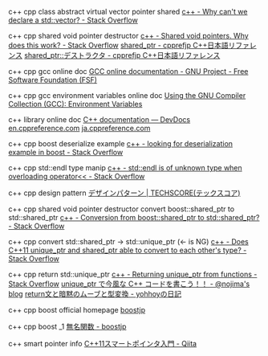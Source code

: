 c++ cpp class abstract virtual vector pointer shared
[c\+\+ \- Why can't we declare a std::vector<AbstractClass>? \- Stack Overflow]( https://stackoverflow.com/questions/2160920/why-cant-we-declare-a-stdvectorabstractclass )

c++ cpp shared void pointer destructor
[c\+\+ \- Shared void pointers\. Why does this work? \- Stack Overflow]( https://stackoverflow.com/questions/4807286/shared-void-pointers-why-does-this-work )
[shared\_ptr \- cpprefjp C\+\+日本語リファレンス]( https://cpprefjp.github.io/reference/memory/shared_ptr.html )
[shared\_ptr::デストラクタ \- cpprefjp C\+\+日本語リファレンス]( https://cpprefjp.github.io/reference/memory/shared_ptr/op_destructor.html )

c++ cpp gcc online doc
[GCC online documentation \- GNU Project \- Free Software Foundation \(FSF\)]( https://gcc.gnu.org/onlinedocs/ )

c++ cpp gcc environment variables online doc
[Using the GNU Compiler Collection \(GCC\): Environment Variables]( https://gcc.gnu.org/onlinedocs/gcc-5.5.0/gcc/Environment-Variables.html#Environment-Variables )

c++ library online doc
[C\+\+ documentation — DevDocs]( http://devdocs.io/cpp/ )
[en\.cppreference\.com]( https://en.cppreference.com/w/ )
[ja\.cppreference\.com]( https://ja.cppreference.com/w/ )

c++ cpp boost deserialize example
[c\+\+ \- looking for deserialization example in boost \- Stack Overflow]( https://stackoverflow.com/questions/23022881/looking-for-deserialization-example-in-boost )

c++ cpp std::endl type manip
[c\+\+ \- std::endl is of unknown type when overloading operator<< \- Stack Overflow]( https://stackoverflow.com/questions/1134388/stdendl-is-of-unknown-type-when-overloading-operator )

c++ cpp design pattern
[デザインパターン \| TECHSCORE\(テックスコア\)]( http://www.techscore.com/tech/DesignPattern/index.html/ )

c++ cpp shared void pointer destructor convert boost::shared_ptr to std::shared_ptr
[c\+\+ \- Conversion from boost::shared\_ptr to std::shared\_ptr? \- Stack Overflow]( https://stackoverflow.com/questions/6326757/conversion-from-boostshared-ptr-to-stdshared-ptr )

c++ cpp convert std::shared_ptr -> std::unique_ptr (<- is NG)
[c\+\+ \- Does C\+\+11 unique\_ptr and shared\_ptr able to convert to each other's type? \- Stack Overflow]( https://stackoverflow.com/questions/37884728/does-c11-unique-ptr-and-shared-ptr-able-to-convert-to-each-others-type )

c++ cpp return std::unique_ptr
[c\+\+ \- Returning unique\_ptr from functions \- Stack Overflow]( https://stackoverflow.com/questions/4316727/returning-unique-ptr-from-functions )
[unique\_ptr で今風な C\+\+ コードを書こう！！ \- @nojima's blog]( https://nojima.hatenablog.com/entry/2014/12/10/014131 )
[return文と暗黙のムーブと型変換 \- yohhoyの日記]( http://d.hatena.ne.jp/yohhoy/20161016/p1 )

c++ cpp boost official homepage
[boostjp]( https://boostjp.github.io/ )

c++ cpp boost _1
[無名関数 \- boostjp]( https://boostjp.github.io/tips/lambda.html )

c++ smart pointer info
[C\+\+11スマートポインタ入門 \- Qiita]( https://qiita.com/hmito/items/db3b14917120b285112f )
